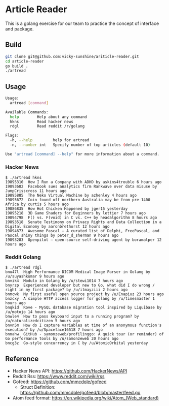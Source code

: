 # Article Reader

This is a golang exercise for our team to practice the concept of interface and package.

## Build

```sh
git clone git@github.com:vicky-sunshine/ariticle-reader.git
cd article-reader
go build .
./artread
```

## Usage

```sh
Usage:
  artread [command]

Available Commands:
  help        Help about any command
  hkns        Read hacker news
  rdgl        Read reddit /r/golang

Flags:
  -h, --help         help for artread
  -n, --number int   Specify number of top articles (default 10)

Use "artread [command] --help" for more information about a command.
```

### Hacker News

```text
$ ./artread hkns
19895310  How I Run a Company with ADHD by askins4trouble 6 hours ago
19893682  Facebook sues analytics firm Rankwave over data misuse by JumpCrisscross 11 hours ago
19895885  The Neko Virtual Machine by azhenley 4 hours ago
19895672  Coin found off northern Australia may be from pre-1400 Africa by curtis 5 hours ago
19886835  How Hot Chicken Happened by jger15 yesterday
19895218  3D Game Shaders for Beginners by lettier 7 hours ago
19894798  F() vs. F(void) in C vs. C++ by headalgorithm 8 hours ago
19893518  Senate Testimony on Privacy Rights and Data Collection in a Digital Economy by aaronbrethorst 12 hours ago
19894673  Awesome Pascal – A curated list of Delphi, FreePascal, and Pascal shiny things by peter_d_sherman 9 hours ago
19893283  Openpilot – open-source self-driving agent by boramalper 12 hours ago
```

### Reddit Golang

```text
$ ./artread rdgl
bnu47l  High Performance DICOM Medical Image Parser in Golang by /u/suyashkumar 9 hours ago
bnvik4  Modulo in Golang by /u/stewi1014 7 hours ago
bnyrzp  Experienced developer but new to Go, what did I do wrong / right in my first package? by /u/itmayziii 2 hours ago
bnmcwk  My first useful open source project by /u/Enapiuz 23 hours ago
bnzcxy  A simple HTTP access logger for golang by /u/timesmaster 1 hours ago
bnqkid  Rove - MySQL database migration tool inspired by Liquibase by /u/motojo 14 hours ago
bnwle4  How to pass keyboard input to a running program? by /u/naturalizedcitizen 5 hours ago
bnvn5m  How do I capture variables at time of an anonymous function's execution? by /u/Spaceface16518 7 hours ago
bnnahw  GitHub - samonzeweb/profilinggo: A quick tour (or reminder) of Go performance tools by /u/samonzeweb 20 hours ago
bncg3z  Go-style concurrency in C by /u/AtomicOrbital yesterday
```

## Reference

- Hacker News API: https://github.com/HackerNews/API
- Reddit Rss: https://www.reddit.com/wiki/rss
- Gofeed: https://github.com/mmcdole/gofeed
  - Struct Definition: https://github.com/mmcdole/gofeed/blob/master/feed.go
- Atom feed format: https://en.wikipedia.org/wiki/Atom_(Web_standard)
